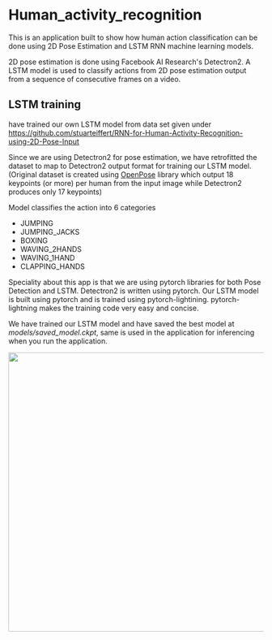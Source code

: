 # Human_activity_recognition

This is an application built to show how human action classification can be done using 2D Pose Estimation and LSTM RNN machine learning models. 

2D pose estimation is done using Facebook AI Research's Detectron2. 
A LSTM model is used to classify actions from 2D pose estimation output from a sequence of consecutive frames on a video. 


## LSTM training

have trained our own LSTM model from data set given under https://github.com/stuarteiffert/RNN-for-Human-Activity-Recognition-using-2D-Pose-Input

Since we are using Detectron2 for pose estimation, we have retrofitted the dataset to map to Detectron2 output format for training our LSTM model. (Original dataset is created using [OpenPose](https://github.com/CMU-Perceptual-Computing-Lab/openpose) library which output 18 keypoints (or more) per human from the input image while Detectron2 produces only 17 keypoints)

Model classifies the action into 6 categories
- JUMPING
- JUMPING_JACKS
- BOXING
- WAVING_2HANDS
- WAVING_1HAND
- CLAPPING_HANDS

Speciality about this app is that we are using pytorch libraries for both Pose Detection and LSTM. Detectron2 is written using pytorch. Our LSTM model is built using pytorch and is trained using pytorch-lightining. pytorch-lightning makes the training code very easy and concise.

We have trained our LSTM model and have saved the best model at *models/saved_model.ckpt*, same is used in the application for inferencing when you run the application. 

<p><img src="" align="center" height="550">

